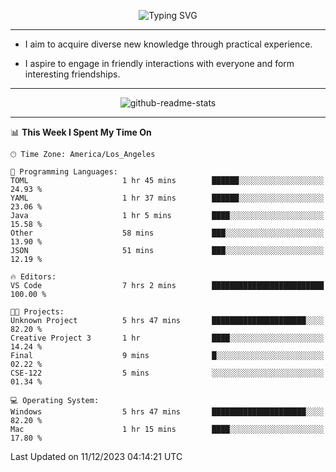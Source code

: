 <p align="center">
  <img src="https://readme-typing-svg.demolab.com?font=Fira+Code&weight=500&size=32&duration=2500&pause=1600&center=true&vCenter=true&random=false&width=1024&height=64&lines=Hi+there+%F0%9F%91%8B;I'm+delighted+you+could+make+it+here+%F0%9F%8E%89;I'm+Harry%2C+a+college+student+still+finding+my+way" alt="Typing SVG" />
</p>


---


- I aim to acquire diverse new knowledge through practical experience.

- I aspire to engage in friendly interactions with everyone and form interesting friendships.


---


<p align="center">
  <img src="https://github-readme-stats.vercel.app/api?username=Harry-Jing&show_icons=true" alt="github-readme-stats"/>
</p>


---

<!--START_SECTION:waka-->
📊 **This Week I Spent My Time On** 

```text
🕑︎ Time Zone: America/Los_Angeles

💬 Programming Languages: 
TOML                     1 hr 45 mins        ██████░░░░░░░░░░░░░░░░░░░   24.93 % 
YAML                     1 hr 37 mins        ██████░░░░░░░░░░░░░░░░░░░   23.06 % 
Java                     1 hr 5 mins         ████░░░░░░░░░░░░░░░░░░░░░   15.58 % 
Other                    58 mins             ███░░░░░░░░░░░░░░░░░░░░░░   13.90 % 
JSON                     51 mins             ███░░░░░░░░░░░░░░░░░░░░░░   12.19 % 

🔥 Editors: 
VS Code                  7 hrs 2 mins        █████████████████████████   100.00 % 

🐱‍💻 Projects: 
Unknown Project          5 hrs 47 mins       █████████████████████░░░░   82.20 % 
Creative Project 3       1 hr                ████░░░░░░░░░░░░░░░░░░░░░   14.24 % 
Final                    9 mins              █░░░░░░░░░░░░░░░░░░░░░░░░   02.22 % 
CSE-122                  5 mins              ░░░░░░░░░░░░░░░░░░░░░░░░░   01.34 % 

💻 Operating System: 
Windows                  5 hrs 47 mins       █████████████████████░░░░   82.20 % 
Mac                      1 hr 15 mins        ████░░░░░░░░░░░░░░░░░░░░░   17.80 % 
```


 Last Updated on 11/12/2023 04:14:21 UTC
<!--END_SECTION:waka-->
